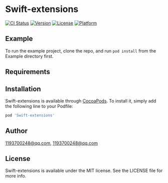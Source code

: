 # Swift-extensions
 

[![CI Status](https://img.shields.io/travis/1193700248@qq.com/Swift-extensions.svg?style=flat)](https://travis-ci.org/1193700248@qq.com/Swift-extensions)
[![Version](https://img.shields.io/cocoapods/v/Swift-extensions.svg?style=flat)](https://cocoapods.org/pods/Swift-extensions)
[![License](https://img.shields.io/cocoapods/l/Swift-extensions.svg?style=flat)](https://cocoapods.org/pods/Swift-extensions)
[![Platform](https://img.shields.io/cocoapods/p/Swift-extensions.svg?style=flat)](https://cocoapods.org/pods/Swift-extensions)

## Example

To run the example project, clone the repo, and run `pod install` from the Example directory first.

## Requirements

## Installation

Swift-extensions is available through [CocoaPods](https://cocoapods.org). To install
it, simply add the following line to your Podfile:

```ruby
pod 'Swift-extensions'
```

## Author

1193700248@qq.com, 1193700248@qq.com

## License

Swift-extensions is available under the MIT license. See the LICENSE file for more info.
